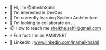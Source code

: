 - 👋 Hi, I’m @SheikhSahil
- 👀 I’m interested in DevOps
- 🌱 I’m currently learning System Architecture
- 💞️ I’m looking to collaborate on ...
- 📫 How to reach me sheikha.sahil@gmail.com
- ⚡ Fun fact: I'm an AMBIVERT
- 📲 LinkedIn : www.linkedin.com/in/sheikhsahil


<!---
SheikhSahil-SDE/SheikhSahil-SDE is a ✨ special ✨ repository because its `README.md` (this file) appears on your GitHub profile.
You can click the Preview link to take a look at your changes.
--->
